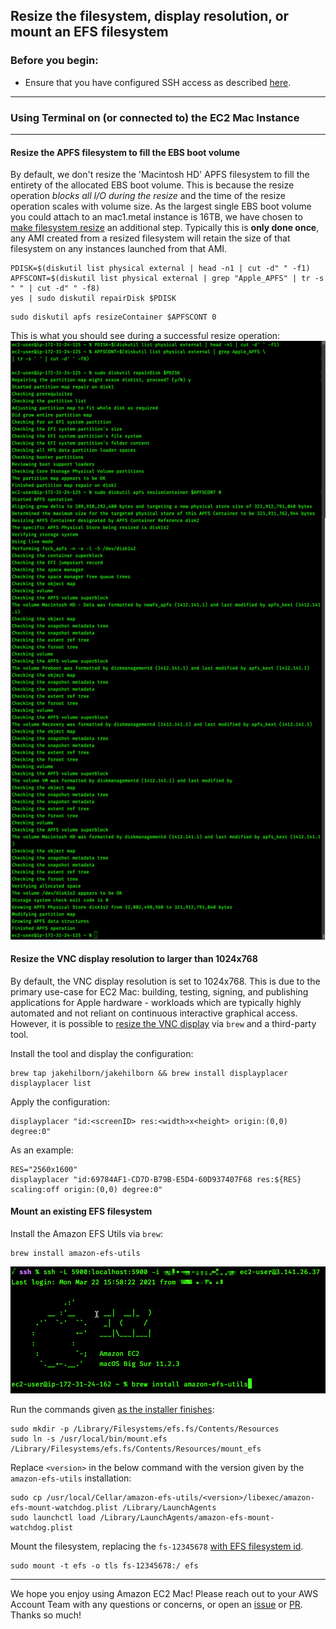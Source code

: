 ## **Resize the filesystem, display resolution, or mount an EFS filesystem**

### **Before you begin:**

* Ensure that you have configured SSH access as described [here](03_connect_and_enable.md).

---
### **Using Terminal on (or connected to) the EC2 Mac Instance**
---

#### **Resize the APFS filesystem to fill the EBS boot volume**

By default, we don't resize the 'Macintosh HD' APFS filesystem to fill the entirety of the allocated EBS boot volume. 
This is because the resize operation *blocks all I/O during the resize* and the time of the resize operation scales with volume size.
As the largest single EBS boot volume you could attach to an mac1.metal instance is 16TB, we have chosen to [make filesystem resize](https://docs.aws.amazon.com/AWSEC2/latest/UserGuide/ec2-mac-instances.html#mac-instance-increase-volume) an additional step.
Typically this is **only done once**, any AMI created from a resized filesystem will retain the size of that filesystem on any instances launched from that AMI. 

```
PDISK=$(diskutil list physical external | head -n1 | cut -d" " -f1)
APFSCONT=$(diskutil list physical external | grep "Apple_APFS" | tr -s " " | cut -d" " -f8)
yes | sudo diskutil repairDisk $PDISK
```

```
sudo diskutil apfs resizeContainer $APFSCONT 0
```

This is what you should see during a successful resize operation:
<img src="../img/disk_resize_full.png" width="1000" alt="The Terminal output of the result of the filesystem expansion commands.">

#### **Resize the VNC display resolution to larger than 1024x768**

By default, the VNC display resolution is set to 1024x768. This is due to the primary use-case for EC2 Mac: building, testing, signing, and publishing applications for Apple hardware - workloads which are typically highly automated and not reliant on continuous interactive graphical access. However, it is possible to [resize the VNC display](https://docs.aws.amazon.com/AWSEC2/latest/UserGuide/ec2-mac-instances.html#mac-screen-resolution) via `brew` and a third-party tool.

Install the tool and display the configuration:
```
brew tap jakehilborn/jakehilborn && brew install displayplacer
displayplacer list
```

Apply the configuration:
```
displayplacer "id:<screenID> res:<width>x<height> origin:(0,0) degree:0"
```

As an example:
```
RES="2560x1600"
displayplacer "id:69784AF1-CD7D-B79B-E5D4-60D937407F68 res:${RES} scaling:off origin:(0,0) degree:0"
```

#### **Mount an existing EFS filesystem**

Install the Amazon EFS Utils via `brew`:
```
brew install amazon-efs-utils
```
<img src="../img/brew_install_amazon_efs.png" width="800" alt="The Terminal output of the result of the brew install command.">

Run the commands given [as the installer finishes](https://docs.aws.amazon.com/efs/latest/ug/installing-amazon-efs-utils.html#install-efs-utils-macBigSur):
```
sudo mkdir -p /Library/Filesystems/efs.fs/Contents/Resources
sudo ln -s /usr/local/bin/mount.efs /Library/Filesystems/efs.fs/Contents/Resources/mount_efs
```

Replace `<version>` in the below command with the version given by the `amazon-efs-utils` installation:
```
sudo cp /usr/local/Cellar/amazon-efs-utils/<version>/libexec/amazon-efs-mount-watchdog.plist /Library/LaunchAgents
sudo launchctl load /Library/LaunchAgents/amazon-efs-mount-watchdog.plist
```

Mount the filesystem, replacing the `fs-12345678` [with EFS filesystem id](https://docs.aws.amazon.com/efs/latest/ug/efs-mount-helper.html#mounting-fs-mount-helper-ec2-mac).
```
sudo mount -t efs -o tls fs-12345678:/ efs
```

---

We hope you enjoy using Amazon EC2 Mac! Please reach out to your AWS Account Team with any questions or concerns, or open an [issue](https://github.com/aws-samples/amazon-ec2-mac-getting-started/issues/new/choose) or [PR](https://github.com/aws-samples/amazon-ec2-mac-getting-started/compare). Thanks so much!